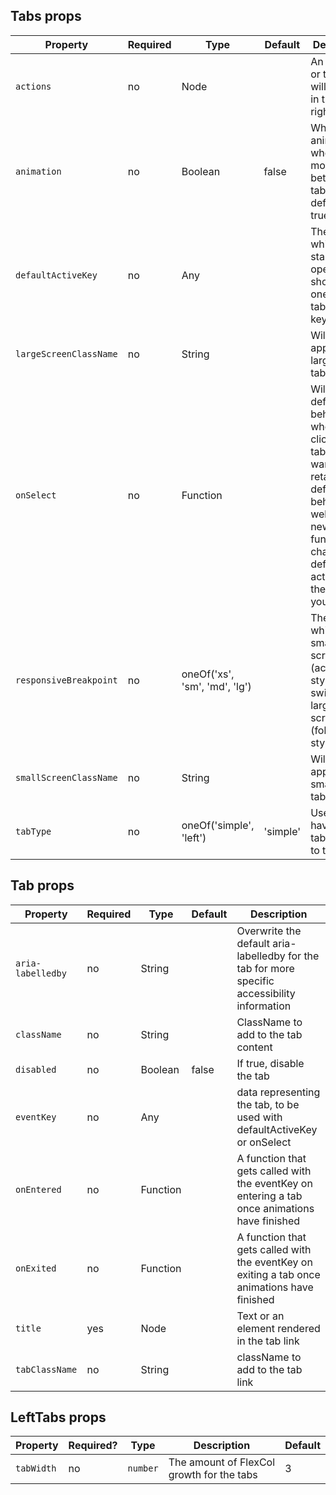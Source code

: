 ## Tabs props

Property               | Required | Type     | Default | Description
-----------------------|----------|-------------------------------|----------|------------
`actions`              | no       | Node                          |          | An element or text that will display in the upper right
`animation`            | no       | Boolean                       | false    | Whether to animate when moving between tabs, defaults to true
`defaultActiveKey`     | no       | Any                           |          | The tab which will start out open. This should equal one of your tab's event keys
`largeScreenClassName` | no       | String                        |          | Will be applied to large screen tabs only
`onSelect`             | no       | Function                      |          | Will override default behavior when clicking on a tab. If you want to retain the default behavior as well as add new functionality, change default active key in the function you provide
`responsiveBreakpoint` | no       | oneOf('xs', 'sm', 'md', 'lg') |          | The size at which the small-screen tabs (accordion-style) should switch to large-screen tabs (folder-style)
`smallScreenClassName` | no       | String                        |          | Will be applied to small screen tabs only
`tabType`              | no       | oneOf('simple', 'left')       | 'simple' | Use 'left' to have the tabs stacked to the left

## Tab props

Property          | Required | Type     | Default | Description
------------------|----------|----------|---------|------------
`aria-labelledby` | no       | String   |         | Overwrite the default aria-labelledby for the tab for more specific accessibility information
`className`       | no       | String   |         | ClassName to add to the tab content
`disabled`        | no       | Boolean  | false   | If true, disable the tab
`eventKey`        | no       | Any      |         | data representing the tab, to be used with defaultActiveKey or onSelect
`onEntered`       | no       | Function |         | A function that gets called with the eventKey on entering a tab once animations have finished
`onExited`        | no       | Function |         | A function that gets called with the eventKey on exiting a tab once animations have finished
`title`           | yes      | Node     |         | Text or an element rendered in the tab link
`tabClassName`    | no       | String   |         | className to add to the tab link

## LeftTabs props

Property   | Required? | Type             | Description                                  | Default
-----------| ----------|------------------| ---------------------------------------------|------------------------
`tabWidth` | no        |  `number`        | The amount of FlexCol growth for the tabs    | 3